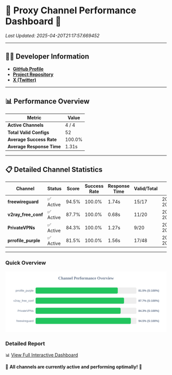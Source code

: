 # 🌟 Proxy Channel Performance Dashboard 🌟

_Last Updated: 2025-04-20T21:17:57.669452_

---

## 👩‍💻 Developer Information

- **[GitHub Profile](https://github.com/4n0nymou3)**  
- **[Project Repository](https://github.com/4n0nymou3/multi-proxy-config-fetcher)**  
- **[X (Twitter)](https://x.com/4n0nymou3)**  

---

## 📊 Performance Overview

| Metric                | Value       |
|-----------------------|-------------|
| **Active Channels**   | 4 / 4       |
| **Total Valid Configs** | 52          |
| **Average Success Rate** | 100.0%      |
| **Average Response Time** | 1.31s       |

---

## 📋 Detailed Channel Statistics

| Channel          | Status     | Score  | Success Rate | Response Time | Valid/Total | Last Success               |
|------------------|------------|--------|--------------|---------------|-------------|----------------------------|
| **freewireguard**  | ✅ Active  | 94.5%  | 100.0% | 1.74s         | 15/17       | 2025-04-20T21:17:57.667624 |
| **v2ray_free_conf**  | ✅ Active  | 87.7%  | 100.0% | 0.68s         | 11/20       | 2025-04-20T21:17:54.597788 |
| **PrivateVPNs**  | ✅ Active  | 84.3%  | 100.0% | 1.27s         | 9/20       | 2025-04-20T21:17:55.900433 |
| **prrofile_purple**  | ✅ Active  | 81.5%  | 100.0% | 1.56s         | 17/48       | 2025-04-20T21:17:53.888787 |

---

### Quick Overview
<div align="center">
  <a href="https://raw.githubusercontent.com/nullluser/NullRepo/refs/heads/main/assets/channel_stats_chart.svg">
    <img src="https://raw.githubusercontent.com/nullluser/NullRepo/refs/heads/main/assets/channel_stats_chart.svg" alt="Source Performance Statistics" width="800">
  </a>
</div>

### Detailed Report
📊 [View Full Interactive Dashboard](https://htmlpreview.github.io/?https://github.com/nullluser/NullRepo/blob/main/assets/performance_report.html)

🎉 **All channels are currently active and performing optimally!** 🎉
